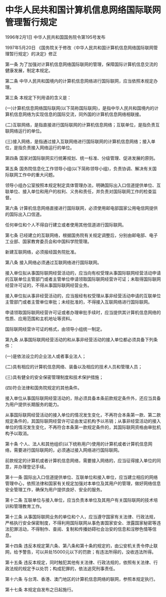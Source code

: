 # 中华人民共和国计算机信息网络国际联网管理暂行规定

1996年2月1日 中华人民共和国国务院令第195号发布

1997年5月20日 《国务院关于修改〈中华人民共和国计算机信息网络国际联网管理暂行规定〉的决定》修正

<!-- INFO END -->

第一条 为了加强对计算机信息网络国际联网的管理，保障国际计算机信息交流的健康发展，制定本规定。

第二条 中华人民共和国境内的计算机信息网络进行国际联网，应当依照本规定办理。

第三条 本规定下列用语的含义是：

(一)计算机信息网络国际联网(以下简称国际联网)，是指中华人民共和国境内的计算机信息网络为实现信息的国际交流，同外国的计算机信息网络相联接。

(二)互联网络，是指直接进行国际联网的计算机信息网络；互联单位，是指负责互联网络运行的单位。

(三)接入网络，是指通过接入互联网络进行国际联网的计算机信息网络；接入单位，是指负责接入网络运行的单位。

第四条 国家对国际联网实行统筹规划、统一标准、分级管理、促进发展的原则。

第五条 国务院信息化工作领导小组(以下简称领导小组)，负责协调、解决有关国际联网工作中的重大问题。

领导小组办公室按照本规定制定具体管理办法，明确国际出入口信道提供单位、互联单位、接入单位和用户的权利、义务和责任，并负责对国际联网工作的检查监督。

第六条 计算机信息网络直接进行国际联网，必须使用邮电部国家公用电信网提供的国际出入口信道。

任何单位和个人不得自行建立或者使用其他信道进行国际联网。

第七条 已经建立的互联网络，根据国务院有关规定调整后，分别由邮电部、电子工业部、国家教育委员会和中国科学院管理。

新建互联网络，必须报经国务院批准。

第八条 接入网络必须通过互联网络进行国际联网。

接入单位拟从事国际联网经营活动的，应当向有权受理从事国际联网经营活动申请的互联单位主管部门或者主管单位申请领取国际联网经营许可证；未取得国际联网经营许可证的，不得从事国际联网经营业务。

接入单位拟从事非经营活动的，应当报经有权受理从事非经营活动申请的互联单位主管部门或者主管单位审批；未经批准的，不得接入互联网络进行国际联网。

申请领取国际联网经营许可证或者办理审批手续时，应当提供其计算机信息网络的性质、应用范围和主机地址等资料。

国际联网经营许可证的格式，由领导小组统一制定。

第九条 从事国际联网经营活动的和从事非经营活动的接入单位都必须具备下列条件：

(一)是依法设立的企业法人或者事业法人；

(二)具有相应的计算机信息网络、装备以及相应的技术人员和管理人员；

(三)具有健全的安全保密管理制度和技术保护措施；

(四)符合法律和国务院规定的其他条件。

接入单位从事国际联网经营活动的，除必须具备本条前款规定条件外，还应当具备为用户提供长期服务的能力。

从事国际联网经营活动的接入单位的情况发生变化，不再符合本条第一款、第二款规定条件的，其国际联网经营许可证由发证机构予以吊销；从事非经营活动的接入单位的情况发生变化，不再符合本条第一款规定条件的，其国际联网资格由审批机构予以取消。

第十条 个人、法人和其他组织(以下统称用户)使用的计算机或者计算机信息网络，需要进行国际联网的，必须通过接入网络进行国际联网。

前款规定的计算机或者计算机信息网络，需要接入网络的，应当征得接入单位的同意，并办理登记手续。

第十一条 国际出入口信道提供单位、互联单位和接入单位，应当建立相应的网络管理中心，依照法律和国家有关规定加强对本单位及其用户的管理，做好网络信息安全管理工作，确保为用户提供良好、安全的服务。

第十二条 互联单位与接入单位，应当负责本单位及其用户有关国际联网的技术培训和管理教育工作。

第十三条 从事国际联网业务的单位和个人，应当遵守国家有关法律、行政法规，严格执行安全保密制度，不得利用国际联网从事危害国家安全、泄露国家秘密等违法犯罪活动，不得制作、查阅、复制和传播妨碍社会治安的信息和淫秽色情等信息。

第十四条 违反本规定第六条、第八条和第十条的规定的，由公安机关责令停止联网，给予警告，可以并处15000元以下的罚款；有违法所得的，没收违法所得。

第十五条 违反本规定，同时触犯其他有关法律、行政法规的，依照有关法律、行政法规的规定予以处罚；构成犯罪的，依法追究刑事责任。

第十六条 与台湾、香港、澳门地区的计算机信息网络的联网，参照本规定执行。

第十七条 本规定自发布之日起施行。